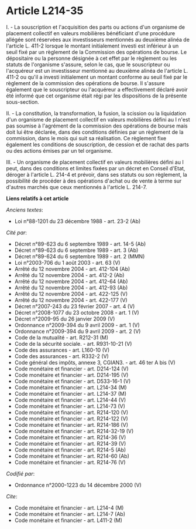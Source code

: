 # Article L214-35

I. - La souscription et l'acquisition des parts ou actions d'un organisme de placement collectif en valeurs mobilières
bénéficiant d'une procédure allégée sont réservées aux investisseurs mentionnés au deuxième alinéa de l'article L. 411-2
lorsque le montant initialement investi est inférieur à un seuil fixé par un règlement de la Commission des opérations de
bourse. Le dépositaire ou la personne désignée à cet effet par le règlement ou les statuts de l'organisme s'assure, selon le
cas, que le souscripteur ou l'acquéreur est un investisseur mentionné au deuxième alinéa de l'article L. 411-2 ou qu'il a
investi initialement un montant conforme au seuil fixé par le règlement de la commission des opérations de bourse. Il
s'assure également que le souscripteur ou l'acquéreur a effectivement déclaré avoir été informé que cet organisme était régi
par les dispositions de la présente sous-section.

II. - La constitution, la transformation, la fusion, la scission ou la liquidation d'un organisme de placement collectif en
valeurs mobilières défini au I n'est pas soumise à l'agrément de la commission des opérations de bourse mais doit lui être
déclarée, dans des conditions définies par un règlement de la commission, dans le mois qui suit sa réalisation. Ce règlement
fixe également les conditions de souscription, de cession et de rachat des parts ou des actions émises par un tel organisme.

III. - Un organisme de placement collectif en valeurs mobilières défini au I peut, dans des conditions et limites fixées par
un décret en Conseil d'Etat, déroger à l'article L. 214-4 et prévoir, dans ses statuts ou son règlement, la possibilité de
procéder à des opérations d'achat ou de vente à terme sur d'autres marchés que ceux mentionnés à l'article L. 214-7.

**Liens relatifs à cet article**

_Anciens textes_:

  - Loi n°88-1201 du 23 décembre 1988 - art. 23-2 (Ab)

_Cité par_:

  - Décret n°89-623 du 6 septembre 1989 - art. 14-5 (Ab)
  - Décret n°89-623 du 6 septembre 1989 - art. 3 (Ab)
  - Décret n°89-624 du 6 septembre 1989 - art. 2 (MMN)
  - Loi n°2003-706 du 1 août 2003 - art. 63 (V)
  - Arrêté du 12 novembre 2004 - art. 412-104 (Ab)
  - Arrêté du 12 novembre 2004 - art. 412-2 (Ab)
  - Arrêté du 12 novembre 2004 - art. 412-64 (Ab)
  - Arrêté du 12 novembre 2004 - art. 412-93 (Ab)
  - Arrêté du 12 novembre 2004 - art. 422-125 (V)
  - Arrêté du 12 novembre 2004 - art. 422-177 (V)
  - Décret n°2007-243 du 23 février 2007 - art. 4 (V)
  - Décret n°2008-1077 du 23 octobre 2008 - art. 1 (V)
  - Décret n°2009-95 du 26 janvier 2009 (V)
  - Ordonnance n°2009-394 du 9 avril 2009 - art. 1 (V)
  - Ordonnance n°2009-394 du 9 avril 2009 - art. 2 (V)
  - Code de la mutualité - art. R212-31 (M)
  - Code de la sécurité sociale. - art. R931-10-21 (V)
  - Code des assurances - art. L160-10 (V)
  - Code des assurances - art. R332-2 (V)
  - Code général des impôts, annexe 3, CGIAN3. - art. 46 ter A bis (V)
  - Code monétaire et financier - art. D214-124 (V)
  - Code monétaire et financier - art. D214-195 (V)
  - Code monétaire et financier - art. D533-16-1 (V)
  - Code monétaire et financier - art. L214-34 (M)
  - Code monétaire et financier - art. L214-37 (M)
  - Code monétaire et financier - art. L214-44 (V)
  - Code monétaire et financier - art. L214-73 (V)
  - Code monétaire et financier - art. R214-120 (V)
  - Code monétaire et financier - art. R214-122 (V)
  - Code monétaire et financier - art. R214-186 (V)
  - Code monétaire et financier - art. R214-32-19 (V)
  - Code monétaire et financier - art. R214-36 (V)
  - Code monétaire et financier - art. R214-39 (V)
  - Code monétaire et financier - art. R214-5 (Ab)
  - Code monétaire et financier - art. R214-60 (Ab)
  - Code monétaire et financier - art. R214-76 (V)

_Codifié par_:

  - Ordonnance n°2000-1223 du 14 décembre 2000 (V)

_Cite_:

  - Code monétaire et financier - art. L214-4 (M)
  - Code monétaire et financier - art. L214-7 (Ab)
  - Code monétaire et financier - art. L411-2 (M)
